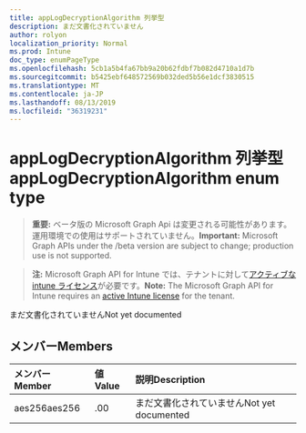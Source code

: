 ```yaml
---
title: appLogDecryptionAlgorithm 列挙型
description: まだ文書化されていません
author: rolyon
localization_priority: Normal
ms.prod: Intune
doc_type: enumPageType
ms.openlocfilehash: 5cb1a5b4fa67bb9a20b62fdbf7b082d4710a1d7b
ms.sourcegitcommit: b5425ebf648572569b032ded5b56e1dcf3830515
ms.translationtype: MT
ms.contentlocale: ja-JP
ms.lasthandoff: 08/13/2019
ms.locfileid: "36319231"
---
```

# <a name="applogdecryptionalgorithm-enum-type"></a><span data-ttu-id="a5984-103">appLogDecryptionAlgorithm 列挙型</span><span class="sxs-lookup"><span data-stu-id="a5984-103">appLogDecryptionAlgorithm enum type</span></span>

> <span data-ttu-id="a5984-104">**重要:** ベータ版の Microsoft Graph Api は変更される可能性があります。運用環境での使用はサポートされていません。</span><span class="sxs-lookup"><span data-stu-id="a5984-104">**Important:** Microsoft Graph APIs under the /beta version are subject to change; production use is not supported.</span></span>

> <span data-ttu-id="a5984-105">**注:** Microsoft Graph API for Intune では、テナントに対して[アクティブな intune ライセンス](https://go.microsoft.com/fwlink/?linkid=839381)が必要です。</span><span class="sxs-lookup"><span data-stu-id="a5984-105">**Note:** The Microsoft Graph API for Intune requires an [active Intune license](https://go.microsoft.com/fwlink/?linkid=839381) for the tenant.</span></span>

<span data-ttu-id="a5984-106">まだ文書化されていません</span><span class="sxs-lookup"><span data-stu-id="a5984-106">Not yet documented</span></span>

## <a name="members"></a><span data-ttu-id="a5984-107">メンバー</span><span class="sxs-lookup"><span data-stu-id="a5984-107">Members</span></span>
|<span data-ttu-id="a5984-108">メンバー</span><span class="sxs-lookup"><span data-stu-id="a5984-108">Member</span></span>|<span data-ttu-id="a5984-109">値</span><span class="sxs-lookup"><span data-stu-id="a5984-109">Value</span></span>|<span data-ttu-id="a5984-110">説明</span><span class="sxs-lookup"><span data-stu-id="a5984-110">Description</span></span>|
|:---|:---|:---|
|<span data-ttu-id="a5984-111">aes256</span><span class="sxs-lookup"><span data-stu-id="a5984-111">aes256</span></span>|<span data-ttu-id="a5984-112">.0</span><span class="sxs-lookup"><span data-stu-id="a5984-112">0</span></span>|<span data-ttu-id="a5984-113">まだ文書化されていません</span><span class="sxs-lookup"><span data-stu-id="a5984-113">Not yet documented</span></span>|



